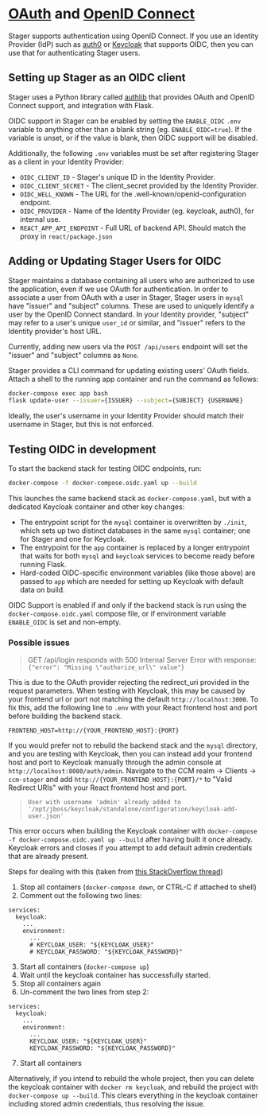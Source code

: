 # [OAuth](https://oauth.net) and [OpenID Connect](https://openid.net)

Stager supports authentication using OpenID Connect. If you use an Identity Provider (IdP) such as [auth0](https://auth0.com/#!) or [Keycloak](https://www.keycloak.org) that supports OIDC, then you can use that for authenticating Stager users.

## Setting up Stager as an OIDC client

Stager uses a Python library called [authlib](https://github.com/lepture/authlib/) that provides OAuth and OpenID Connect support, and integration with Flask.

OIDC support in Stager can be enabled by setting the `ENABLE_OIDC` `.env` variable to anything other than a blank string (eg. `ENABLE_OIDC=true`). If the variable is unset, or if the value is blank, then OIDC support will be disabled.

Additionally, the following `.env` variables must be set after registering Stager as a client in your Identity Provider:

-   `OIDC_CLIENT_ID` - Stager's unique ID in the Identity Provider.
-   `OIDC_CLIENT_SECRET` - The client_secret provided by the Identity Provider.
-   `OIDC_WELL_KNOWN` - The URL for the .well-known/openid-configuration endpoint.
-   `OIDC_PROVIDER` - Name of the Identity Provider (eg. keycloak, auth0), for internal use.
-   `REACT_APP_API_ENDPOINT` - Full URL of backend API. Should match the proxy in `react/package.json`

## Adding or Updating Stager Users for OIDC

Stager maintains a database containing all users who are authorized to use the application, even if we use OAuth for authentication. In order to associate a user from OAuth with a user in Stager, Stager users in `mysql` have "issuer" and "subject" columns. These are used to uniquely identify a user by the OpenID Connect standard. In your Identity provider, "subject" may refer to a user's unique `user_id` or similar, and "issuer" refers to the Identity provider's host URL.

Currently, adding new users via the `POST /api/users` endpoint will set the "issuer" and "subject" columns as `None`.

Stager provides a CLI command for updating existing users' OAuth fields. Attach a shell to the running app container and run the command as follows:

```bash
docker-compose exec app bash
flask update-user --issuer={ISSUER} --subject={SUBJECT} {USERNAME}
```

Ideally, the user's username in your Identity Provider should match their username in Stager, but this is not enforced.

## Testing OIDC in development

To start the backend stack for testing OIDC endpoints, run:

```bash
docker-compose -f docker-compose.oidc.yaml up --build
```

This launches the same backend stack as `docker-compose.yaml`, but with a dedicated Keycloak container and other key changes:

-   The entrypoint script for the `mysql` container is overwritten by `./init`, which sets up two distinct databases in the same `mysql` container; one for Stager and one for Keycloak.
-   The entrypoint for the `app` container is replaced by a longer entrypoint that waits for both `mysql` and `keycloak` services to become ready before running Flask.
-   Hard-coded OIDC-specific environment variables (like those above) are passed to `app` which are needed for setting up Keycloak with default data on build.

OIDC Support is enabled if and only if the backend stack is run using the `docker-compose.oidc.yaml` compose file, or if environment variable `ENABLE_OIDC` is set and non-empty.

### Possible issues

> GET /api/login responds with 500 Internal Server Error with response: `{"error": "Missing \"authorize_url\" value"}`

This is due to the OAuth provider rejecting the redirect_uri provided in the request parameters. When testing with Keycloak, this may be caused by your frontend url or port not matching the default `http://localhost:3000`. To fix this, add the following line to `.env` with your React frontend host and port before building the backend stack.

```
FRONTEND_HOST=http://{YOUR_FRONTEND_HOST}:{PORT}
```

If you would prefer not to rebuild the backend stack and the `mysql` directory, and you are testing with Keycloak, then you can instead add your frontend host and port to Keycloak manually through the admin console at `http://localhost:8080/auth/admin`. Navigate to the CCM realm -> Clients -> `ccm-stager` and add `http://{YOUR_FRONTEND_HOST}:{PORT}/*` to "Valid Redirect URIs" with your React frontend host and port.

> `User with username 'admin' already added to '/opt/jboss/keycloak/standalone/configuration/keycloak-add-user.json'`

This error occurs when building the Keycloak container with `docker-compose -f docker-compose.oidc.yaml up --build` after having built it once already. Keycloak errors and closes if you attempt to add default admin credentials that are already present.

Steps for dealing with this (taken from [this StackOverflow thread](https://stackoverflow.com/questions/59599620/keycloak-8-user-with-username-admin-already-added))

1. Stop all containers (`docker-compose down`, or CTRL-C if attached to shell)
1. Comment out the following two lines:

```docker
services:
  keycloak:
    ...
    environment:
      ...
      # KEYCLOAK_USER: "${KEYCLOAK_USER}"
      # KEYCLOAK_PASSWORD: "${KEYCLOAK_PASSWORD}"
```

3. Start all containers (`docker-compose up`)
1. Wait until the keycloak container has successfully started.
1. Stop all containers again
1. Un-comment the two lines from step 2:

```docker
services:
  keycloak:
    ...
    environment:
      ...
      KEYCLOAK_USER: "${KEYCLOAK_USER}"
      KEYCLOAK_PASSWORD: "${KEYCLOAK_PASSWORD}"
```

7. Start all containers

Alternatively, if you intend to rebuild the whole project, then you can delete the keycloak container with `docker rm keycloak`, and rebuild the project with `docker-compose up --build`. This clears everything in the keycloak container including stored admin credentials, thus resolving the issue.

###
